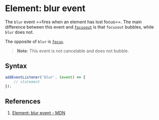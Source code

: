 # Element: blur event

The `blur` event ==fires when an element has lost focus==. The main difference between this event and [`focusout`](https://developer.mozilla.org/en-US/docs/Web/API/Element/focusout_event) is that `focusout` bubbles, while `blur` does not.

The opposite of `blur` is [`focus`](https://developer.mozilla.org/en-US/docs/Web/API/Element/focus_event).

> **Note**: This event is not cancelable and does not bubble.

## Syntax

```js
addEventListener('blur', (event) => {
    // statement
});
```

## References

1. [Element: blur event - MDN](https://developer.mozilla.org/en-US/docs/Web/API/Element/blur_event)